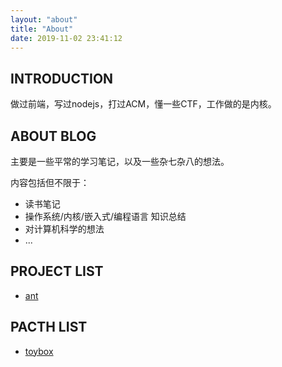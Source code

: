 ```yaml
---
layout: "about"
title: "About"
date: 2019-11-02 23:41:12
---
```


## INTRODUCTION

做过前端，写过nodejs，打过ACM，懂一些CTF，工作做的是内核。

## ABOUT BLOG

主要是一些平常的学习笔记，以及一些杂七杂八的想法。

内容包括但不限于：
+ 读书笔记
+ 操作系统/内核/嵌入式/编程语言 知识总结
+ 对计算机科学的想法
+ ...

## PROJECT LIST

+ [ant](https://github.com/anatasluo/ant)

## PACTH LIST

+ [toybox](https://github.com/landley/toybox/commit/896fa846b1ec8cd4895f6320b56942f129e54bc9)



